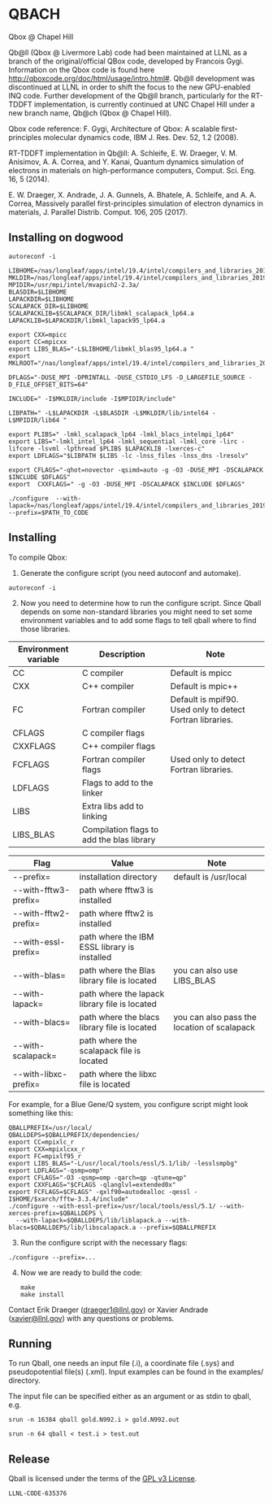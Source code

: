 # QBACH
Qbox @ Chapel Hill 

Qb@ll (Qbox @ Livermore Lab) code had been maintained at LLNL as a branch of the original/official QBox code, developed by Francois Gygi. Information on the Qbox code is found here http://qboxcode.org/doc/html/usage/intro.html#. 
Qb@ll development was discontinued at LLNL in order to shift the focus to the new GPU-enabled INQ code. 
Further development of the Qb@ll branch, particularly for the RT-TDDFT implementation, is currently continued at UNC Chapel Hill under a new branch name, Qb@ch (Qbox @ Chapel Hill).

Qbox code reference:
F. Gygi, Architecture of Qbox: A scalable first-principles molecular dynamics code, IBM J. Res. Dev. 52, 1.2 (2008).

RT-TDDFT implementation in Qb@ll:
A. Schleife, E. W. Draeger, V. M. Anisimov, A. A. Correa, and Y. Kanai, Quantum dynamics simulation of electrons in materials on high-performance computers, Comput. Sci. Eng. 16, 5 (2014).

E. W. Draeger, X. Andrade, J. A. Gunnels, A. Bhatele, A. Schleife, and A. A. Correa, Massively parallel first-principles simulation of electron dynamics in materials, J. Parallel Distrib. Comput. 106, 205 (2017).

## Installing on dogwood
   ```
autoreconf -i

LIBHOME=/nas/longleaf/apps/intel/19.4/intel/compilers_and_libraries_2019.4.227/linux/mkl/lib/intel64
MKLDIR=/nas/longleaf/apps/intel/19.4/intel/compilers_and_libraries_2019.4.227/linux/mkl
MPIDIR=/usr/mpi/intel/mvapich2-2.3a/
BLASDIR=$LIBHOME
LAPACKDIR=$LIBHOME
SCALAPACK_DIR=$LIBHOME
SCALAPACKLIB=$SCALAPACK_DIR/libmkl_scalapack_lp64.a
LAPACKLIB=$LAPACKDIR/libmkl_lapack95_lp64.a

export CXX=mpicc
export CC=mpicxx
export LIBS_BLAS="-L$LIBHOME/libmkl_blas95_lp64.a "
export MKLROOT="/nas/longleaf/apps/intel/19.4/intel/compilers_and_libraries_2019.4.227/linux/mkl"

DFLAGS="-DUSE_MPI -DPRINTALL -DUSE_CSTDIO_LFS -D_LARGEFILE_SOURCE -D_FILE_OFFSET_BITS=64"

INCLUDE=" -I$MKLDIR/include -I$MPIDIR/include"

LIBPATH=" -L$LAPACKDIR -L$BLASDIR -L$MKLDIR/lib/intel64 -L$MPIDIR/lib64 "

export PLIBS=" -lmkl_scalapack_lp64 -lmkl_blacs_intelmpi_lp64"
export LIBS="-lmkl_intel_lp64 -lmkl_sequential -lmkl_core -lirc -lifcore -lsvml -lpthread $PLIBS $LAPACKLIB -lxerces-c"
export LDFLAGS="$LIBPATH $LIBS -lc -lnss_files -lnss_dns -lresolv"

export CFLAGS="-qhot=novector -qsimd=auto -g -O3 -DUSE_MPI -DSCALAPACK $INCLUDE $DFLAGS"
export  CXXFLAGS=" -g -O3 -DUSE_MPI -DSCALAPACK $INCLUDE $DFLAGS"

./configure  --with-lapack=/nas/longleaf/apps/intel/19.4/intel/compilers_and_libraries_2019.4.227/linux/mkl/lib/intel64/libmkl_lapack95_lp64.a  --prefix=$PATH_TO_CODE 

   ```
## Installing

To compile Qbox:

1. Generate the configure script (you need autoconf and automake). 

  ```
  autoreconf -i
  ```

2. Now you need to determine how to run the configure script. Since Qball depends on some non-standard libraries you might need to set some environment variables and to add some flags to tell qball where to find those libraries.

| Environment variable | Description             | Note                  |
| -------------------- |------------------------ | --------------------- |
| CC                   | C compiler              | Default is mpicc      |
| CXX                  | C++ compiler            | Default is mpic++     |
| FC                   | Fortran compiler        | Default is mpif90. Used only to detect Fortran libraries.|
| CFLAGS               | C compiler flags        |                       |
| CXXFLAGS             | C++ compiler flags      |                       |
| FCFLAGS              | Fortran compiler flags  | Used only to detect Fortran libraries.|
| LDFLAGS              | Flags to add to the linker |                    |
| LIBS                 | Extra libs add to linking  |                    |
| LIBS_BLAS            | Compilation flags to add the blas library |     |


| Flag                  | Value                          | Note                  |
|-----------------------|--------------------------------|-----------------------|
| --prefix=             | installation directory         | default is /usr/local |
| --with-fftw3-prefix=  | path where fftw3 is installed  |                       |
| --with-fftw2-prefix=  | path where fftw2 is installed  |                       |
| --with-essl-prefix=   | path where the IBM ESSL library is installed |         |
| --with-blas=          | path where the Blas library file is located  | you can also use LIBS_BLAS |
| --with-lapack=        | path where the lapack library file is located |        |
| --with-blacs=         | path where the blacs library file is located | you can also pass the location of scalapack |
| --with-scalapack=     | path where the scalapack file is located |             |
| --with-libxc-prefix=     | path where the libxc file is located |             |

  For example, for a Blue Gene/Q system, you configure script might look something like this:

  ```
  QBALLPREFIX=/usr/local/
  QBALLDEPS=$QBALLPREFIX/dependencies/
  export CC=mpixlc_r
  export CXX=mpixlcxx_r
  export FC=mpixlf95_r
  export LIBS_BLAS="-L/usr/local/tools/essl/5.1/lib/ -lesslsmpbg"
  export LDFLAGS="-qsmp=omp"
  export CFLAGS="-O3 -qsmp=omp -qarch=qp -qtune=qp"
  export CXXFLAGS="$CFLAGS -qlanglvl=extended0x"
  export FCFLAGS=$CFLAGS" -qxlf90=autodealloc -qessl -I$HOME/$xarch/fftw-3.3.4/include"
  ./configure --with-essl-prefix=/usr/local/tools/essl/5.1/ --with-xerces-prefix=$QBALLDEPS \
    --with-lapack=$QBALLDEPS/lib/liblapack.a --with-blacs=$QBALLDEPS/lib/libscalapack.a --prefix=$QBALLPREFIX
  ```

3. Run the configure script with the necessary flags:
  
  ```
  ./configure --prefix=... 
  ```

4. Now we are ready to build the code:
    
   ```
   make
   make install
   ```

Contact Erik Draeger (draeger1@llnl.gov) or Xavier Andrade
(xavier@llnl.gov) with any questions or problems.

## Running

To run Qball, one needs an input file (.i), a coordinate file (.sys)
and pseudopotential file(s) (.xml).  Input examples can be found in
the examples/ directory.

The input file can be specified either as an argument or as stdin to qball, e.g.

    srun -n 16384 qball gold.N992.i > gold.N992.out

    srun -n 64 qball < test.i > test.out

## Release

Qball is licensed under the terms of the [GPL v3 License](/COPYING).

``LLNL-CODE-635376``


